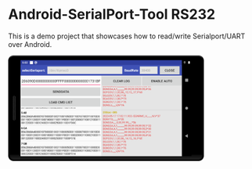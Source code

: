# Android-SerialPort-Tool RS232

This is a demo project that showcases how to read/write  Serialport/UART  over Android.

<img src="pics/serialport.png" width="400"/> 


